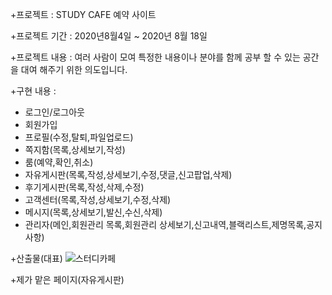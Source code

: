 +프로젝트 : STUDY CAFE 예약 사이트

+프로젝트 기간 : 2020년8월4일 ~ 2020년 8월 18일

+프로젝트 내용 : 여러 사람이 모여 특정한 내용이나 분야를 함께 공부 할 수 있는 공간을 대여 해주기 위한 의도입니다.

+구현 내용 : 
 + 로그인/로그아웃 
 + 회원가입 
 + 프로필(수정,탈퇴,파일업로드)
 + 쪽지함(목록,상세보기,작성)
 + 룸(예약,확인,취소)
 + 자유게시판(목록,작성,상세보기,수정,댓글,신고팝업,삭제)
 + 후기게시판(목록,작성,삭제,수정)
 + 고객센터(목록,작성,상세보기,수정,삭제)
 + 메시지(목록,상세보기,발신,수신,삭제)
 + 관리자(메인,회원관리 목록,회원관리 상세보기,신고내역,블랙리스트,제명목록,공지사항)
 
+산출물(대표)
![스터디카페](https://user-images.githubusercontent.com/62984559/101119673-34ac4500-362f-11eb-8ea6-eb58d52f49e7.PNG)

+제가 맡은 페이지(자유게시판)

